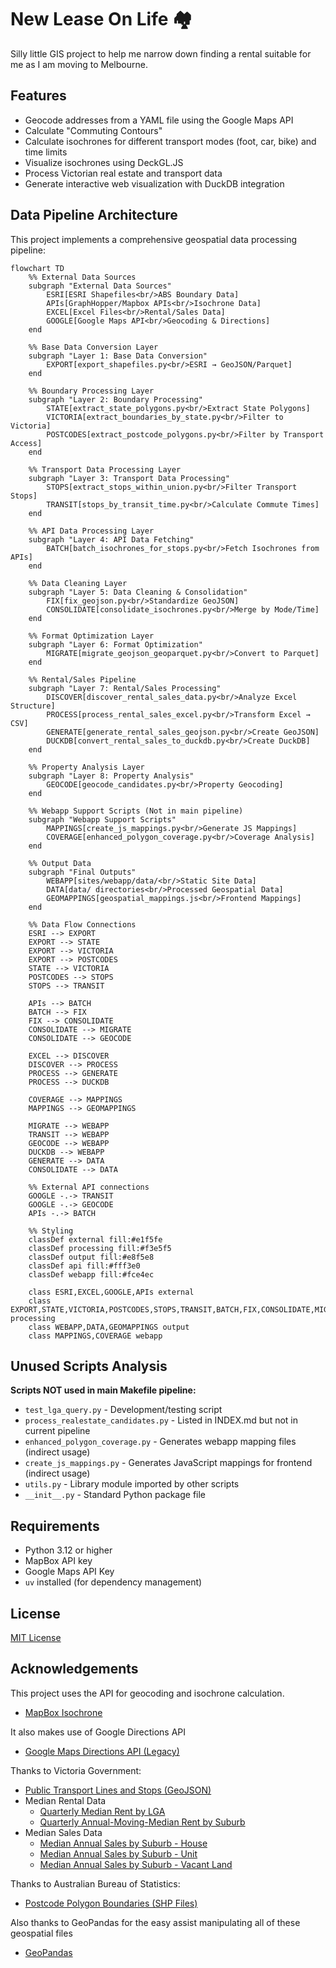 # New Lease On Life 🏘️

Silly little GIS project to help me narrow down finding a rental suitable for me as I am moving to Melbourne.

## Features

- Geocode addresses from a YAML file using the Google Maps API
- Calculate "Commuting Contours"
- Calculate isochrones for different transport modes (foot, car, bike) and time limits
- Visualize isochrones using DeckGL.JS
- Process Victorian real estate and transport data
- Generate interactive web visualization with DuckDB integration

## Data Pipeline Architecture

This project implements a comprehensive geospatial data processing pipeline:

```mermaid
flowchart TD
    %% External Data Sources
    subgraph "External Data Sources"
        ESRI[ESRI Shapefiles<br/>ABS Boundary Data]
        APIs[GraphHopper/Mapbox APIs<br/>Isochrone Data]
        EXCEL[Excel Files<br/>Rental/Sales Data]
        GOOGLE[Google Maps API<br/>Geocoding & Directions]
    end

    %% Base Data Conversion Layer
    subgraph "Layer 1: Base Data Conversion"
        EXPORT[export_shapefiles.py<br/>ESRI → GeoJSON/Parquet]
    end

    %% Boundary Processing Layer
    subgraph "Layer 2: Boundary Processing"
        STATE[extract_state_polygons.py<br/>Extract State Polygons]
        VICTORIA[extract_boundaries_by_state.py<br/>Filter to Victoria]
        POSTCODES[extract_postcode_polygons.py<br/>Filter by Transport Access]
    end

    %% Transport Data Processing Layer
    subgraph "Layer 3: Transport Data Processing"
        STOPS[extract_stops_within_union.py<br/>Filter Transport Stops]
        TRANSIT[stops_by_transit_time.py<br/>Calculate Commute Times]
    end

    %% API Data Processing Layer
    subgraph "Layer 4: API Data Fetching"
        BATCH[batch_isochrones_for_stops.py<br/>Fetch Isochrones from APIs]
    end

    %% Data Cleaning Layer
    subgraph "Layer 5: Data Cleaning & Consolidation"
        FIX[fix_geojson.py<br/>Standardize GeoJSON]
        CONSOLIDATE[consolidate_isochrones.py<br/>Merge by Mode/Time]
    end

    %% Format Optimization Layer
    subgraph "Layer 6: Format Optimization"
        MIGRATE[migrate_geojson_geoparquet.py<br/>Convert to Parquet]
    end

    %% Rental/Sales Pipeline
    subgraph "Layer 7: Rental/Sales Processing"
        DISCOVER[discover_rental_sales_data.py<br/>Analyze Excel Structure]
        PROCESS[process_rental_sales_excel.py<br/>Transform Excel → CSV]
        GENERATE[generate_rental_sales_geojson.py<br/>Create GeoJSON]
        DUCKDB[convert_rental_sales_to_duckdb.py<br/>Create DuckDB]
    end

    %% Property Analysis Layer
    subgraph "Layer 8: Property Analysis"
        GEOCODE[geocode_candidates.py<br/>Property Geocoding]
    end

    %% Webapp Support Scripts (Not in main pipeline)
    subgraph "Webapp Support Scripts"
        MAPPINGS[create_js_mappings.py<br/>Generate JS Mappings]
        COVERAGE[enhanced_polygon_coverage.py<br/>Coverage Analysis]
    end

    %% Output Data
    subgraph "Final Outputs"
        WEBAPP[sites/webapp/data/<br/>Static Site Data]
        DATA[data/ directories<br/>Processed Geospatial Data]
        GEOMAPPINGS[geospatial_mappings.js<br/>Frontend Mappings]
    end

    %% Data Flow Connections
    ESRI --> EXPORT
    EXPORT --> STATE
    EXPORT --> VICTORIA
    EXPORT --> POSTCODES
    STATE --> VICTORIA
    POSTCODES --> STOPS
    STOPS --> TRANSIT

    APIs --> BATCH
    BATCH --> FIX
    FIX --> CONSOLIDATE
    CONSOLIDATE --> MIGRATE
    CONSOLIDATE --> GEOCODE

    EXCEL --> DISCOVER
    DISCOVER --> PROCESS
    PROCESS --> GENERATE
    PROCESS --> DUCKDB

    COVERAGE --> MAPPINGS
    MAPPINGS --> GEOMAPPINGS

    MIGRATE --> WEBAPP
    TRANSIT --> WEBAPP
    GEOCODE --> WEBAPP
    DUCKDB --> WEBAPP
    GENERATE --> DATA
    CONSOLIDATE --> DATA

    %% External API connections
    GOOGLE -.-> TRANSIT
    GOOGLE -.-> GEOCODE
    APIs -.-> BATCH

    %% Styling
    classDef external fill:#e1f5fe
    classDef processing fill:#f3e5f5
    classDef output fill:#e8f5e8
    classDef api fill:#fff3e0
    classDef webapp fill:#fce4ec

    class ESRI,EXCEL,GOOGLE,APIs external
    class EXPORT,STATE,VICTORIA,POSTCODES,STOPS,TRANSIT,BATCH,FIX,CONSOLIDATE,MIGRATE,DISCOVER,PROCESS,GENERATE,DUCKDB,GEOCODE processing
    class WEBAPP,DATA,GEOMAPPINGS output
    class MAPPINGS,COVERAGE webapp
```

## Unused Scripts Analysis

**Scripts NOT used in main Makefile pipeline:**
- `test_lga_query.py` - Development/testing script
- `process_realestate_candidates.py` - Listed in INDEX.md but not in current pipeline
- `enhanced_polygon_coverage.py` - Generates webapp mapping files (indirect usage)
- `create_js_mappings.py` - Generates JavaScript mappings for frontend (indirect usage)
- `utils.py` - Library module imported by other scripts
- `__init__.py` - Standard Python package file

## Requirements

- Python 3.12 or higher
- MapBox API key
- Google Maps API Key
- `uv` installed (for dependency management)

## License

[MIT License](LICENSE)

## Acknowledgements

This project uses the API for geocoding and isochrone calculation.

- [MapBox Isochrone](https://docs.mapbox.com/api/navigation/isochrone/)

It also makes use of Google Directions API

- [Google Maps Directions API (Legacy)](https://developers.google.com/maps/documentation/directions)

Thanks to Victoria Government:

- [Public Transport Lines and Stops (GeoJSON)](https://discover.data.vic.gov.au/dataset/public-transport-lines-and-stops)
- Median Rental Data
    - [Quarterly Median Rent by LGA](https://discover.data.vic.gov.au/dataset/rental-report-quarterly-quarterly-median-rents-by-lga)
    - [Quarterly Annual-Moving-Median Rent by Suburb](https://discover.data.vic.gov.au/dataset/rental-report-quarterly-moving-annual-rents-by-suburb)
- Median Sales Data
    - [Median Annual Sales by Suburb - House](https://discover.data.vic.gov.au/dataset/victorian-property-sales-report-median-house-by-suburb-time-series)
    - [Median Annual Sales by Suburb - Unit](https://discover.data.vic.gov.au/dataset/victorian-property-sales-report-median-unit-by-suburb-time-series)
    - [Median Annual Sales by Suburb - Vacant Land](https://discover.data.vic.gov.au/dataset/victorian-property-sales-report-median-vacant-land-by-suburb-time-series)

Thanks to Australian Bureau of Statistics:

- [Postcode Polygon Boundaries (SHP Files)](https://www.abs.gov.au/statistics/standards/australian-statistical-geography-standard-asgs-edition-3/jul2021-jun2026/access-and-downloads/digital-boundary-files)

Also thanks to GeoPandas for the easy assist manipulating all of these geospatial files

- [GeoPandas](https://geopandas.org/en/stable/)

